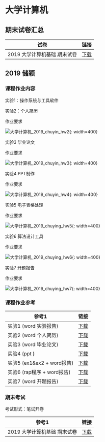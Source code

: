 # 大学计算机



## 期末试卷汇总

| 试卷                         | 链接                                                         |
| ---------------------------- | ------------------------------------------------------------ |
| 2019 大学计算机基础 期末试卷 | [下载](/data/major/大学计算机/2019/[期末试卷]大学计算机-2019-张小燕.pdf) |



## 2019 储颖



### 课程作业内容

实验1：操作系统与工具软件



实验2：个人简历

作业要求

![大学计算机_2019_chuyin_hw2](https://storage.szulib.top/szulib/fires-docs/images/大学计算机_2019_chuyin_hw2.png){: width=400}



实验3 毕业论文

作业要求

![大学计算机_2019_chuyin_hw3](https://storage.szulib.top/szulib/fires-docs/images/大学计算机_2019_chuyin_hw3.png){: width=400}



实验4 PPT制作

作业要求

![大学计算机_2019_chuyin_hw4](https://storage.szulib.top/szulib/fires-docs/images/大学计算机_2019_chuyin_hw4.png){: width=400}



实验5 电子表格处理

作业要求

![大学计算机_2019_chuying_hw5](https://storage.szulib.top/szulib/fires-docs/images/大学计算机_2019_chuying_hw5.png){: width=400}



实验6 算法设计工具

作业要求

![大学计算机_2019_chuying_hw6](https://storage.szulib.top/szulib/fires-docs/images/大学计算机_2019_chuying_hw6.png){: width=400}



实验7 开题报告

作业要求

![大学计算机_2019_chuying_hw7](https://storage.szulib.top/szulib/fires-docs/images/大学计算机_2019_chuying_hw7.png){: width=400}

### 课程作业参考

| 参考1                      | 链接                                                         |
| -------------------------- | ------------------------------------------------------------ |
| 实验1 (word 实验报告)      | [下载](/data/major/大学计算机/2019/储颖/src1/大学计算机_2019_chuying_s1_实验1.docx) |
| 实验2 (word 个人简历)      | [下载](/data/major/大学计算机/2019/储颖/src1/大学计算机_2019_chuying_s1_实验2.docx) |
| 实验3 (word 毕业论文)      | [下载](/data/major/大学计算机/2019/储颖/src1/大学计算机_2019_chuying_s1_实验3.docx) |
| 实验4 (ppt )               | [下载](/data/major/大学计算机/2019/储颖/src1/大学计算机_2019_chuying_s1_实验4.pptx) |
| 实验5 (ex1&ex2 + word报告) | [下载](/data/major/大学计算机/2019/储颖/src1/大学计算机_2019_chuying_s1_实验5.zip) |
| 实验6 (rap程序 + word报告) | [下载](/data/major/大学计算机/2019/储颖/src1/大学计算机_2019_chuying_s1_实验6.zip) |
| 实验7 (word 开题报告)      | [下载](/data/major/大学计算机/2019/储颖/src1/大学计算机_2019_chuying_s1_实验7.doc) |



### 期末考试

考试形式：笔试开卷

| 参考1                        | 链接                                                         |
| ---------------------------- | ------------------------------------------------------------ |
| 2019 大学计算机基础 期末试卷 | [下载](/data/major/大学计算机/2019/[期末试卷]大学计算机-2019-张小燕.pdf) |
